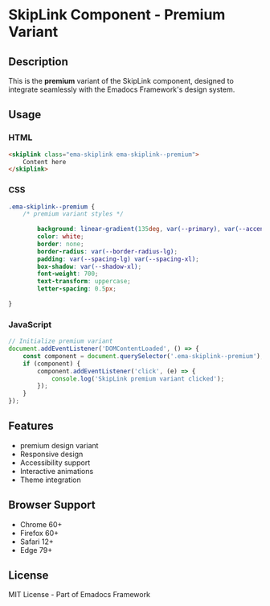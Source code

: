 # SkipLink Component - Premium Variant

## Description
This is the **premium** variant of the SkipLink component, designed to integrate seamlessly with the Emadocs Framework's design system.

## Usage

### HTML
```html
<skiplink class="ema-skiplink ema-skiplink--premium">
    Content here
</skiplink>
```

### CSS
```css
.ema-skiplink--premium {
    /* premium variant styles */
    
        background: linear-gradient(135deg, var(--primary), var(--accent));
        color: white;
        border: none;
        border-radius: var(--border-radius-lg);
        padding: var(--spacing-lg) var(--spacing-xl);
        box-shadow: var(--shadow-xl);
        font-weight: 700;
        text-transform: uppercase;
        letter-spacing: 0.5px;
    
}
```

### JavaScript
```javascript
// Initialize premium variant
document.addEventListener('DOMContentLoaded', () => {
    const component = document.querySelector('.ema-skiplink--premium');
    if (component) {
        component.addEventListener('click', (e) => {
            console.log('SkipLink premium variant clicked');
        });
    }
});
```

## Features
- premium design variant
- Responsive design
- Accessibility support
- Interactive animations
- Theme integration

## Browser Support
- Chrome 60+
- Firefox 60+
- Safari 12+
- Edge 79+

## License
MIT License - Part of Emadocs Framework
